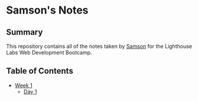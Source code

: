 # Samson's Notes

## Summary

This repository contains all of the notes taken by [Samson](https://github.com/Spoon1113) for the Lighthouse Labs Web Development Bootcamp.

## Table of Contents

* [Week 1](/Week_1)
  * [Day 1](/Week_1/Day_1/)